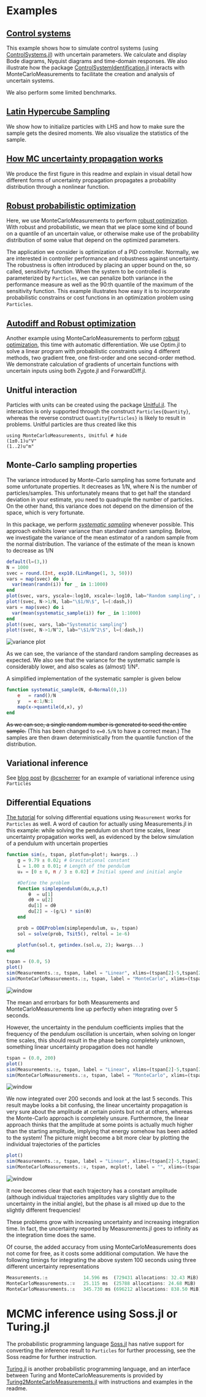 # Examples
## [Control systems](https://github.com/baggepinnen/MonteCarloMeasurements.jl/blob/master/examples/controlsystems.jl)
This example shows how to simulate control systems (using [ControlSystems.jl](https://github.com/JuliaControl/ControlSystems.jl)) with uncertain parameters. We calculate and display Bode diagrams, Nyquist diagrams and time-domain responses. We also illustrate how the package [ControlSystemIdentification.jl](https://github.com/baggepinnen/ControlSystemIdentification.jl) interacts with MonteCarloMeasurements to facilitate the creation and analysis of uncertain systems.

We also perform some limited benchmarks.

## [Latin Hypercube Sampling](https://github.com/baggepinnen/MonteCarloMeasurements.jl/blob/master/examples/lhs.jl)
We show how to initialize particles with LHS and how to make sure the sample gets the desired moments. We also visualize the statistics of the sample.

## [How MC uncertainty propagation works](https://github.com/baggepinnen/MonteCarloMeasurements.jl/blob/master/examples/transformed_densities.jl)
We produce the first figure in this readme and explain in visual detail how different forms of uncertainty propagation propagates a probability distribution through a nonlinear function.

## [Robust probabilistic optimization](https://github.com/baggepinnen/MonteCarloMeasurements.jl/blob/master/examples/robust_controller_opt.jl)
Here, we use MonteCarloMeasurements to perform [robust optimization](https://en.wikipedia.org/wiki/Robust_optimization). With robust and probabilistic, we mean that we place some kind of bound on a quantile of an uncertain value, or otherwise make use of the probability distribution of some value that depend on the optimized parameters.

The application we consider is optimization of a PID controller. Normally, we are interested in controller performance and robustness against uncertainty. The robustness is often introduced by placing an upper bound on the, so called, sensitivity function. When the system to be controlled is parameterized by `Particles`, we can penalize both variance in the performance measure as well as the 90:th quantile of the maximum of the sensitivity function. This example illustrates how easy it is to incorporate probabilistic constrains or cost functions in an optimization problem using `Particles`.


## [Autodiff and Robust optimization](https://github.com/baggepinnen/MonteCarloMeasurements.jl/blob/master/examples/autodiff_robust_opt.jl)
Another example using MonteCarloMeasurements to perform [robust optimization](https://en.wikipedia.org/wiki/Robust_optimization), this time with automatic differentiation. We use Optim.jl to solve a linear program with probabilistic constraints using 4 different methods, two gradient free, one first-order and one second-order method. We demonstrate calculation of gradients of uncertain functions with uncertain inputs using both Zygote.jl and ForwardDiff.jl.

## Unitful interaction
Particles with units can be created using the package [Unitful.jl](https://github.com/PainterQubits/Unitful.jl). The interaction is only supported through the construct `Particles{Quantity}`, whereas the reverse construct `Quantity{Particles}` is likely to result in problems. Unitful particles are thus created like this
```@repl
using MonteCarloMeasurements, Unitful # hide
(1±0.1)u"V"
(1..2)u"m"
```


## Monte-Carlo sampling properties
The variance introduced by Monte-Carlo sampling has some fortunate and some unfortunate properties. It decreases as 1/N, where N is the number of particles/samples. This unfortunately means that to get half the standard deviation in your estimate, you need to quadruple the number of particles. On the other hand, this variance does not depend on the dimension of the space, which is very fortunate.

In this package, we perform [*systematic sampling*](https://arxiv.org/pdf/cs/0507025.pdf) whenever possible. This approach exhibits lower variance than standard random sampling. Below, we investigate the variance of the mean estimator of a random sample from the normal distribution. The variance of the estimate of the mean is known to decrease as 1/N
```julia
default(l=(3,))
N = 1000
svec = round.(Int, exp10.(LinRange(1, 3, 50)))
vars = map(svec) do i
  var(mean(randn(i)) for _ in 1:1000)
end
plot(svec, vars, yscale=:log10, xscale=:log10, lab="Random sampling", xlabel="\$N\$", ylabel="Variance")
plot!(svec, N->1/N, lab="\$1/N\$", l=(:dash,))
vars = map(svec) do i
  var(mean(systematic_sample(i)) for _ in 1:1000)
end
plot!(svec, vars, lab="Systematic sampling")
plot!(svec, N->1/N^2, lab="\$1/N^2\$", l=(:dash,))
```
![variance plot](figs/variance.svg)

As we can see, the variance of the standard random sampling decreases as expected. We also see that the variance for the systematic sample is considerably lower, and also scales as (almost) 1/N².

A simplified implementation of the systematic sampler is given below
```julia
function systematic_sample(N, d=Normal(0,1))
    e   = rand()/N
    y   = e:1/N:1
    map(x->quantile(d,x), y)
end
```
~~As we can see, a single random number is generated to seed the entire sample.~~ (This has been changed to `e=0.5/N` to have a correct mean.) The samples are then drawn deterministically from the quantile function of the distribution.

## Variational inference
See [blog post](https://cscherrer.github.io/post/variational-importance-sampling/) by [@cscherrer](https://github.com/cscherrer) for an example of variational inference using `Particles`




## Differential Equations
[The tutorial](http://tutorials.juliadiffeq.org/html/type_handling/02-uncertainties.html) for solving differential equations using `Measurement` works for `Particles` as well. A word of caution for actually using Measurements.jl in this example: while solving the pendulum on short time scales, linear uncertainty propagation works well, as evidenced by the below simulation of a pendulum with uncertain properties
```julia
function sim(±, tspan, plotfun=plot!; kwargs...)
    g = 9.79 ± 0.02; # Gravitational constant
    L = 1.00 ± 0.01; # Length of the pendulum
    u₀ = [0 ± 0, π / 3 ± 0.02] # Initial speed and initial angle

    #Define the problem
    function simplependulum(du,u,p,t)
        θ  = u[1]
        dθ = u[2]
        du[1] = dθ
        du[2] = -(g/L) * sin(θ)
    end

    prob = ODEProblem(simplependulum, u₀, tspan)
    sol = solve(prob, Tsit5(), reltol = 1e-6)

    plotfun(sol.t, getindex.(sol.u, 2); kwargs...)
end

tspan = (0.0, 5)
plot()
sim(Measurements.:±, tspan, label = "Linear", xlims=(tspan[2]-5,tspan[2]))
sim(MonteCarloMeasurements.:±, tspan, label = "MonteCarlo", xlims=(tspan[2]-5,tspan[2]))
```
![window](figs/short_timescale.svg)

The mean and errorbars for both Measurements and MonteCarloMeasurements line up perfectly when integrating over 5 seconds.

However, the uncertainty in the pendulum coefficients implies that the frequency of the pendulum oscillation is uncertain, when solving on longer time scales, this should result in the phase being completely unknown, something linear uncertainty propagation does not handle
```julia
tspan = (0.0, 200)
plot()
sim(Measurements.:±, tspan, label = "Linear", xlims=(tspan[2]-5,tspan[2]))
sim(MonteCarloMeasurements.:±, tspan, label = "MonteCarlo", xlims=(tspan[2]-5,tspan[2]))
```
![window](figs/long_timescale.svg)

We now integrated over 200 seconds and look at the last 5 seconds. This result maybe looks a bit confusing, the linear uncertainty propagation is very sure about the amplitude at certain points but not at others, whereas the Monte-Carlo approach is completely unsure. Furthermore, the linear approach thinks that the amplitude at some points is actually much higher than the starting amplitude, implying that energy somehow has been added to the system! The picture might become a bit more clear by plotting the individual trajectories of the particles
```julia
plot()
sim(Measurements.:±, tspan, label = "Linear", xlims=(tspan[2]-5,tspan[2]), l=(5,))
sim(MonteCarloMeasurements.:∓, tspan, mcplot!, label = "", xlims=(tspan[2]-5,tspan[2]), l=(:black,0.1))
```
![window](figs/long_timescale_mc.svg)

It now becomes clear that each trajectory has a constant amplitude (although individual trajectories amplitudes vary slightly due to the uncertainty in the initial angle), but the phase is all mixed up due to the slightly different frequencies!

These problems grow with increasing uncertainty and increasing integration time. In fact, the uncertainty reported by Measurements.jl goes to infinity as the integration time does the same.

Of course, the added accuracy from using MonteCarloMeasurements does not come for free, as it costs some additional computation. We have the following timings for integrating the above system 100 seconds using three different uncertainty representations
```julia
Measurements.:±             14.596 ms  (729431 allocations: 32.43 MiB)   # Measurements.Measurement
MonteCarloMeasurements.:∓   25.115 ms  (25788 allocations: 24.68 MiB)    # 100 StaticParticles
MonteCarloMeasurements.:±   345.730 ms (696212 allocations: 838.50 MiB)  # 500 Particles
```

# MCMC inference using Soss.jl or Turing.jl
The probabilistic programming language [Soss.jl](https://github.com/cscherrer/Soss.jl) has native support for converting the inference result to `Particles` for further processing, see the Soss readme for further instruction.

[Turing.jl](https://github.com/TuringLang/Turing.jl/) is another probabilistic programming language, and an interface between Turing and MonteCarloMeasurements is provided by
[Turing2MonteCarloMeasurements.jl](https://github.com/baggepinnen/Turing2MonteCarloMeasurements.jl) with instructions and examples in the readme.

